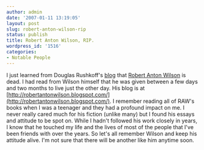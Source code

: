 ```yaml
---
author: admin
date: '2007-01-11 13:19:05'
layout: post
slug: robert-anton-wilson-rip
status: publish
title: Robert Anton Wilson, RIP.
wordpress_id: '1516'
categories:
- Notable People
---
```


I just learned from Douglas Rushkoff's
[blog](http://www.rushkoff.com/2007/01/raw-unplugged.php) that [Robert
Anton Wilson](http://en.wikipedia.org/wiki/Robert_Anton_Wilson) is dead.
I had read from Wilson himself that he was given between a few days and
two months to live just the other day. His blog is at
[http://robertantonwilson.blogspot.com/](http://robertantonwilson.blogspot.com/).
I remember reading all of RAW's books when I was a teenager and they had
a profound impact on me. I never really cared much for his fiction
(unlike many) but I found his essays and attitude to be spot on. While I
hadn't followed his work closely in years, I know that he touched my
life and the lives of most of the people that I've been friends with
over the years. So let's all remember Wilson and keep his attitude
alive. I'm not sure that there will be another like him anytime soon.
